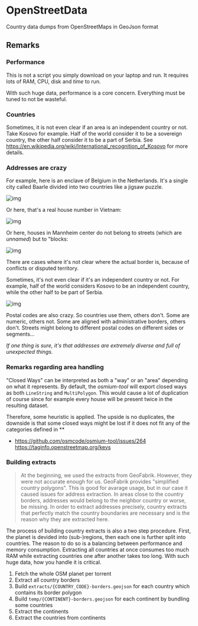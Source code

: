 OpenStreetData
==============

Country data dumps from OpenStreetMaps in GeoJson format

Remarks
-------

### Performance

This is not a script you simply download on your laptop and run. It requires lots of RAM, CPU, disk and *time* to run.

With such huge data, performance is a core concern. Everything must be tuned to not be wasteful.


### Countries

Sometimes, it is not even clear if an area is an independent country or not.
Take Kosovo for example. Half of the world consider it to be a sovereign country, the other half consider it to be a part of Serbia. See https://en.wikipedia.org/wiki/International_recognition_of_Kosovo for more details.


### Addresses are crazy

For example, here is an enclave of Belgium in the Netherlands. 
It's a single city called Baarle divided into two countries like a jigsaw puzzle.

![img](http://newsimg.bbc.co.uk/media/images/45720000/gif/_45720211_neth_belg_nass_466.gif)


Or here, that's a real house number in Vietnam:

![img](https://qph.cf2.quoracdn.net/main-qimg-28c36359aa26de2b8c2d68a1b52de29d-pjlq)

Or here, houses in Mannheim center do not belong to streets (which are *unnamed*) but to "blocks:

![img](https://upload.wikimedia.org/wikipedia/commons/2/2d/Mannheim_Quadratstadt_beschriftet.png)

There are cases where it's not clear where the actual border is, because of conflicts or disputed territory.

Sometimes, it's not even clear if it's an independent country or not. For example, half of the world considers Kosovo to be an independent country, while the other half to be part of Serbia.

![img](https://upload.wikimedia.org/wikipedia/commons/thumb/2/23/Kosovo_relations.svg/600px-Kosovo_relations.svg.png)

Postal codes are also crazy. So countries use them, others don't. Some are numeric, others not. Some are aligned with administrative borders, others don't. Streets might belong to different postal codes on different sides or segments...

*If one thing is sure, it's that addresses are extremely diverse and full of unexpected things.*


### Remarks regarding area handling

"Closed Ways" can be interpreted as both a "way" or an "area" depending on what it represents.
By default, the *osmium-tool* will export closed ways as both `LineString` and `MultiPolygon`.
This would cause a lot of duplication of course since for example every house will be present twice in the resulting dataset.

Therefore, some heuristic is applied. The upside is no duplicates, the downside is that some closed ways might be lost if it does not fit any of the categories defined in **

- https://github.com/osmcode/osmium-tool/issues/264
https://taginfo.openstreetmap.org/keys






### Building extracts

> At the beginning, we used the extracts from GeoFabrik. However, they were not accurate enough for us.
GeoFabrik provides "simplified country polygons". This is good for avarage usage, but in our case it caused issues for address extraction.
In areas close to the country borders, addresses would belong to the neighbor country or worse, be missing.
In order to extract addresses precisely, country extracts that perfectly match the country boundaries are necessary and is the reason why they are extracted here.


The process of building country extracts is also a two step procedure.
First, the planet is devided into (sub-)regions, then each one is further split into countries.
The reason to do so is a balancing between performance and memory consumption.
Extracting all countries at once consumes too much RAM while extracting countries one after another takes too long. With such huge data, how you handle it is critical. 


1. Fetch the whole OSM planet per torrent
2. Extract all country borders
3. Build `extracts/{COUNTRY_CODE}-borders.geojson` for each country which contains its border polygon
4. Build `temp/{CONTINENT}-borders.geojson` for each continent by bundling some countries
5. Extract the continents
6. Extract the countries from continents